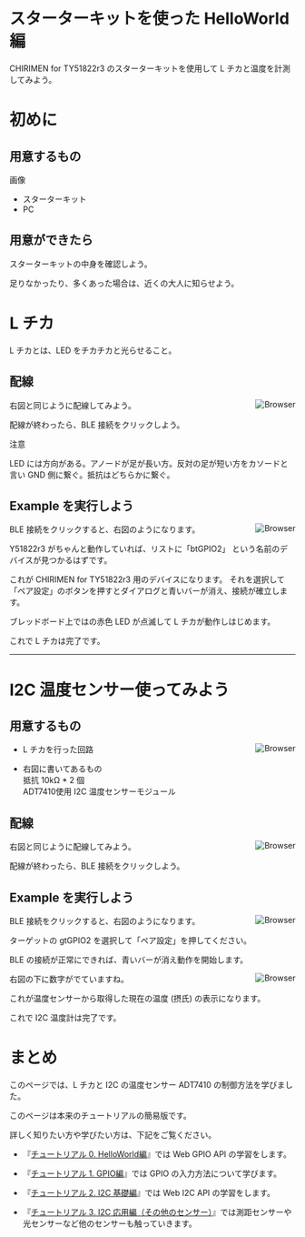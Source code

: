 # スターターキットを使った HelloWorld 編

CHIRIMEN for TY51822r3 のスターターキットを使用して L チカと温度を計測してみよう。

# 初めに

## 用意するもの

画像

* スターターキット
* PC

## 用意ができたら

スターターキットの中身を確認しよう。

足りなかったり、多くあった場合は、近くの大人に知らせよう。

# L チカ

L チカとは、LED をチカチカと光らせること。

## 配線

<p>
<img src="/imgs/section0/ledblink_2.png" alt="Browser" style="float:right;">

右図と同じように配線してみよう。

配線が終わったら、BLE 接続をクリックしよう。

注意

LED には方向がある。アノードが足が長い方。反対の足が短い方をカソードと言い GND 側に繋ぐ。抵抗はどちらかに繋ぐ。
</p>

## Example を実行しよう

<p>
<img src="/imgs/section0/ledblink_3.png" alt="Browser" style="float:right;">

BLE 接続をクリックすると、右図のようになります。

Y51822r3 がちゃんと動作していれば、リストに「btGPIO2」 という名前のデバイスが見つかるはずです。

これが CHIRIMEN for TY51822r3 用のデバイスになります。
それを選択して「ペア設定」のボタンを押すとダイアログと青いバーが消え、接続が確立します。

ブレッドボード上ではの赤色 LED が点滅して L チカが動作しはじめます。

これで L チカは完了です。

</p>

***

# I2C 温度センサー使ってみよう

## 用意するもの

<p>
<img src="/imgs/section2/adt7410_parts.jpg" alt="Browser" style="float:right;">

* L チカを行った回路

* 右図に書いてあるもの<br>
抵抗 10kΩ * 2 個 <br>
ADT7410使用 I2C 温度センサーモジュール

## 配線

<p>
<img src="/imgs/section2/adt7410_1.png" alt="Browser" style="float:right;">

右図と同じように配線してみよう。

配線が終わったら、BLE 接続をクリックしよう。

</p>

## Example を実行しよう

<p>
<img src="/imgs/section0/adt7410_3.png" alt="Browser" style="float:right;">

BLE 接続をクリックすると、右図のようになります。

ターゲットの gtGPIO2 を選択して「ペア設定」を押してください。

BLE の接続が正常にできれば、青いバーが消え動作を開始します。
</p>
<p>
<img src="/img/section2/adt7410_4.png" alt ="Browser" style="float:right;">

右図の下に数字がでていますね。

これが温度センサーから取得した現在の温度 (摂氏) の表示になります。

これで I2C 温度計は完了です。

</p>

# まとめ

このページでは、L チカと I2C の温度センサー ADT7410 の制御方法を学びました。

このページは本来のチュートリアルの簡易版です。

詳しく知りたい方や学びたい方は、下記をご覧ください。

* 『[チュートリアル 0. HelloWorld編](./section0.md)』では Web GPIO API の学習をします。

* 『[チュートリアル 1. GPIO編](./section1.md)』では GPIO の入力方法について学びます。

* 『[チュートリアル 2. I2C 基礎編](./section2.md)』では Web I2C API の学習をします。

* 『[チュートリアル 3. I2C 応用編（その他のセンサー）](./section3.md)』では測距センサーや光センサーなど他のセンサーも触っていきます。

